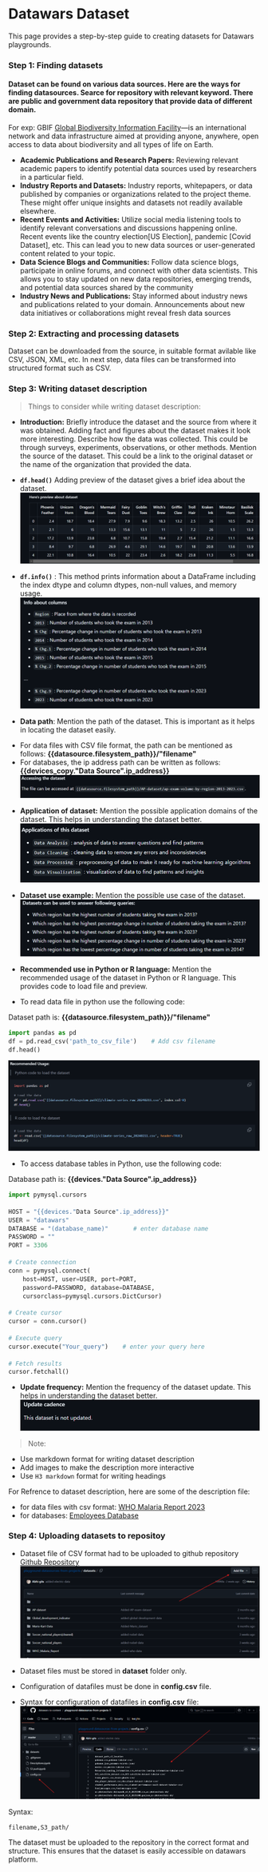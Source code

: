 # Datawars Dataset

This page provides a step-by-step guide to creating datasets for Datawars playgrounds.

### Step 1: Finding datasets

#### Dataset can be found on various data sources. Here are the ways for finding datasources. Searce for repository with relevant keyword. There are public and government data repository that provide data of different domain. 

For exp: GBIF [Global Biodiversity Information Facility](https://www.gbif.org/what-is-gbif)—is an international network and data infrastructure aimed at providing anyone, anywhere, open access to data about biodiversity and all types of life on Earth. 

- **Academic Publications and Research Papers:** Reviewing relevant academic papers to identify potential data sources used by researchers in a particular field.
- **Industry Reports and Datasets:** Industry reports, whitepapers, or data published by companies or organizations related to the project theme. These might offer unique insights and datasets not readily available elsewhere.
- **Recent Events and Activities:** Utilize social media listening tools to identify relevant conversations and discussions happening online. Recent events like the country election[US Election], pandemic [Covid Dataset], etc. This can lead you to new data sources or user-generated content related to your topic.
- **Data Science Blogs and Communities:** Follow data science blogs, participate in online forums, and connect with other data scientists. This allows you to stay updated on new data repositories, emerging trends, and potential data sources shared by the community
- **Industry News and Publications:** Stay informed about industry news and publications related to your domain. Announcements about new data initiatives or collaborations might reveal fresh data sources

### Step 2: Extracting and processing datasets

Dataset can be downloaded from the source, in suitable format avilable like CSV, JSON, XML, etc. In next step, data files can be transformed into structured format such as CSV.

### Step 3: Writing dataset description

> Things to consider while writing dataset description:

* **Introduction:** Briefly introduce the dataset and the source from where it was obtained. Adding fact and figures about the dataset makes it look more interesting. Describe how the data was collected. This could be through surveys, experiments, observations, or other methods. Mention the source of the dataset. This could be a link to the original dataset or the name of the organization that provided the data.

* **`df.head()`** Adding preview of the dataset gives a brief idea about the dataset.
![Dataset Preview](/static/creating-datasets-img/image.png)

* **`df.info()`** : This method prints information about a DataFrame including the index dtype and column dtypes, non-null values, and memory usage.
![Info of Dataset](/static/creating-datasets-img/image-1.png)

* **Data path**: Mention the path of the dataset. This is important as it helps in locating the dataset easily.

- For data files with CSV file format, the path can be mentioned as follows: **{{datasource.filesystem_path}}/"filename"**
- For databases, the ip address path can be written as follows: **{{devices_copy."Data Source".ip_address}}**
![Dataset path](/static/creating-datasets-img/image-2.png)

* **Application of dataset:** Mention the possible application domains of the dataset. This helps in understanding the dataset better.
![Applications of dataset](/static/creating-datasets-img/image-3.png)

* **Dataset use example:** Mention the possible use case of the dataset.
![Use cases](/static/creating-datasets-img/image-4.png)

* **Recommended use in Python or R language:** Mention the recommended usage of the dataset in Python or R language. This provides code to load file and preview.

* To read data file in python use the following code:

Dataset path is: **{{datasource.filesystem_path}}/"filename"**
```python
import pandas as pd
df = pd.read_csv('path_to_csv_file')    # Add csv filename
df.head()
```
![Recommended Usage](/static/creating-datasets-img/image-5.png)

* To access database tables in Python, use the following code:

Database path is: **{{devices."Data Source".ip_address}}**
```python
import pymysql.cursors

HOST = "{{devices."Data Source".ip_address}}" 
USER = "datawars"
DATABASE = "(database_name)"       # enter database name
PASSWORD = ""
PORT = 3306

# Create connection
conn = pymysql.connect(
    host=HOST, user=USER, port=PORT,
    password=PASSWORD, database=DATABASE,
    cursorclass=pymysql.cursors.DictCursor)

# Create cursor
cursor = conn.cursor()

# Execute query
cursor.execute("Your_query")    # enter your query here

# Fetch results
cursor.fetchall()
```

* **Update frequency:** Mention the frequency of the dataset update. This helps in understanding the dataset better.
![Update Frequency](/static/creating-datasets-img/image-6.png)

> Note:
* Use markdown format for writing dataset description
* Add images to make the description more interactive
* Use `H3 markdown` format for writing headings

For Refrence to dataset description, here are some of the description file:
* for data files with csv format: [WHO Malaria Report 2023](https://github.com/datawars-io-content/playgrounds-datasources-descriptions.md/blob/main/WHO_Malaria_Report_2023.md)
* for databases: [Employees Database](https://github.com/datawars-io-content/playgrounds-datasources-descriptions.md/blob/main/Employees-mysql.md)

### Step 4: Uploading datasets to repositoy

* Dataset file of CSV format had to be uploaded to github repository [Github Repository](https://github.com/datawars-io-content/playground-datasources-from-projects)
![Dataset Repository](/static/creating-datasets-img/image-7.png)

* Dataset files must be stored in **dataset** folder only.
* Configuration of datafiles must be done in **config.csv** file.
* Syntax for configuration of datafiles in **config.csv** file: 
![Adding Dataset to Repository](/static/creating-datasets-img/image-8.png)

Syntax: 
```csv
filename,S3_path/
```

The dataset must be uploaded to the repository in the correct format and structure. This ensures that the dataset is easily accessible on datawars platform.